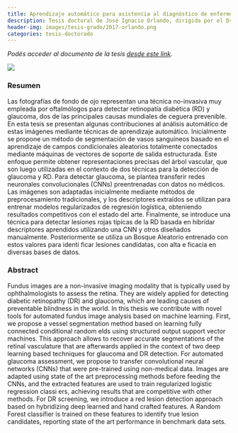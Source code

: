 ```yaml
---
title: Aprendizaje automático para asistencia al diagnóstico de enfermedades visuales basado en imágenes de fondo de ojo
description: Tesis doctoral de José Ignacio Orlando, dirigida por el Dr. Matthew Blaschko y la Dra. Mariana del Fresno
header-img: images/tesis-grado/2017-orlando.png
categories: tesis-doctorado
---
```

*Podés acceder al documento de la tesis [desde este link](https://www.ridaa.unicen.edu.ar/items/34eefc42-884c-42d3-81a5-cde93d25e2dd).*


<div class="image-post-container">
    <img src="/images/tesis-grado/2017-orlando.png"/>
</div>

### Resumen

Las fotografías de fondo de ojo representan una técnica no-invasiva muy empleada por oftalmólogos para detectar retinopatía diabética (RD) y glaucoma, dos de las principales causas mundiales de ceguera prevenible. En esta tesis se presentan algunas contribuciones al análisis automático de estas imágenes mediante técnicas de aprendizaje automático. Inicialmente se propone un método de segmentación de vasos sanguíneos basado en el aprendizaje de campos condicionales aleatorios totalmente conectados mediante máquinas de vectores de soporte de salida estructurada. Este enfoque permite obtener representaciones precisas del árbol vascular, que son luego utilizadas en el contexto de dos técnicas para la detección de glaucoma y RD. Para detectar glaucoma, se plantea transferir redes neuronales convolucionales (CNNs) preentrenadas con datos no médicos. Las imágenes son adaptadas inicialmente mediante métodos de preprocesamiento tradicionales, y los descriptores extraídos se utilizan para entrenar modelos regularizados de regresión logística, obteniendo resultados competitivos con el estado del arte. Finalmente, se introduce una técnica para detectar lesiones rojas típicas de la RD basada en hibridar descriptores aprendidos utilizando una CNN y otros diseñados manualmente. Posteriormente se utiliza un Bosque Aleatorio entrenado con estos valores para identi ficar lesiones candidatas, con alta e ficacia en diversas bases de datos.

### Abstract

Fundus images are a non-invasive imaging modality that is typically used by ophthalmologists to assess the retina. They are widely applied for detecting diabetic retinopathy (DR) and glaucoma, which are leading causes of preventable blindness in the world. In this thesis we contribute with novel tools for automated fundus image analysis based on machine learning. First, we propose a vessel segmentation method based on learning fully connected conditional random elds using structured output support vector machines. This approach allows to recover accurate segmentations of the retinal vasculature that are afterwards applied in the context of two deep learning based techniques for glaucoma and DR detection. For automated glaucoma assessment, we propose to transfer convolutional neural networks (CNNs) that were pre-trained using non-medical data. Images are adapted using state of the art preprocessing methods before feeding the CNNs, and the extracted features are used to train regularized logistic regression classi ers, achieving results that are competitive with other methods. For DR screening, we introduce a red lesion detection approach based on hybridizing deep learned and hand crafted features. A Random Forest classifier is trained on these features to identify true lesion candidates, reporting state of the art performance in benchmark data sets.